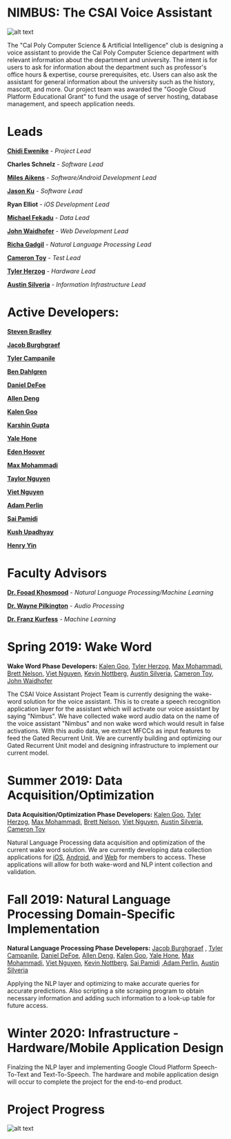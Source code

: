 # NIMBUS: The CSAI Voice Assistant

![alt text](https://raw.githubusercontent.com/calpoly-csai/CSAI_Voice_Assistant/master/Misc/Images/CalPoly-CSAI_cpcsai_rectanglefilled.png)

The "Cal Poly Computer Science & Artificial Intelligence" club is designing a voice assistant to provide the Cal Poly Computer Science department with relevant information about the department and university. The intent is for users to ask for information about the department such as professor's office hours & expertise, course prerequisites, etc. Users can also ask the assistant for general information about the university such as the history, mascott, and more. Our project team was awarded the "Google Cloud Platform Educational Grant" to fund the usage of server hosting, database management, and speech application needs.

# Leads

[**Chidi Ewenike**](http://htmlpreview.github.com/?https://github.com/calpoly-csai/member_bios/blob/master/bios/chidi_ewenike_profile.html) - 
_Project Lead_

**Charles Schnelz** - 
_Software Lead_

[**Miles Aikens**](http://htmlpreview.github.com/?https://github.com/calpoly-csai/member_bios/blob/master/bios/miles_aikens_profile.html) - 
_Software/Android Development Lead_

[**Jason Ku**](http://htmlpreview.github.com/?https://github.com/calpoly-csai/member_bios/blob/master/bios/jason_ku_profile.html) - 
_Software Lead_

**Ryan Elliot** - 
_iOS Development Lead_

[**Michael Fekadu**](http://htmlpreview.github.com/?https://github.com/calpoly-csai/member_bios/blob/master/bios/michael_fekadu_profile.html) - 
_Data Lead_

[**John Waidhofer**](http://htmlpreview.github.com/?https://github.com/calpoly-csai/member_bios/blob/master/bios/john_waidhofer_profile.html) - _Web Development Lead_

[**Richa Gadgil**](http://htmlpreview.github.com/?https://github.com/calpoly-csai/member_bios/blob/master/bios/richa_gadgil_profile.html) - _Natural Language Processing Lead_

[**Cameron Toy**](http://htmlpreview.github.com/?https://github.com/calpoly-csai/member_bios/blob/master/bios/cameron_toy_profile.html) - _Test Lead_

[**Tyler Herzog**](http://htmlpreview.github.com/?https://github.com/calpoly-csai/member_bios/blob/master/bios/tyler_herzog_profile.html) - _Hardware Lead_

[**Austin Silveria**](http://htmlpreview.github.com/?https://github.com/calpoly-csai/member_bios/blob/master/bios/cameron_toy_profile.html) - _Information Infrastructure Lead_

# Active Developers:


[**Steven Bradley**](http://htmlpreview.github.com/?https://github.com/calpoly-csai/member_bios/blob/master/bios/steven_bradley_profile.html)

[**Jacob Burghgraef**](http://htmlpreview.github.com/?https://github.com/calpoly-csai/member_bios/blob/master/bios/jacob_burghgraef_profile.html)

[**Tyler Campanile**](http://htmlpreview.github.com/?https://github.com/calpoly-csai/member_bios/blob/master/bios/tyler_campanile_profile.html)

[**Ben Dahlgren**](http://htmlpreview.github.com/?https://github.com/calpoly-csai/member_bios/blob/master/bios/ben_dahlgren_profile.html)

[**Daniel DeFoe**](http://htmlpreview.github.com/?https://github.com/calpoly-csai/member_bios/blob/master/bios/daniel_defoe_profile.html)

[**Allen Deng**](http://htmlpreview.github.com/?https://github.com/calpoly-csai/member_bios/blob/master/bios/allen_deng_profile.html)

[**Kalen Goo**](http://htmlpreview.github.com/?https://github.com/calpoly-csai/member_bios/blob/master/bios/kalen_goo_profile.html)

[**Karshin Gupta**](http://htmlpreview.github.com/?https://github.com/calpoly-csai/member_bios/blob/master/bios/karshin_gupta_profile.html)

[**Yale Hone**](http://htmlpreview.github.com/?https://github.com/calpoly-csai/member_bios/blob/master/bios/yale_hone_profile.html)

[**Eden Hoover**](http://htmlpreview.github.com/?https://github.com/calpoly-csai/member_bios/blob/master/bios/eden_hover_profile.html)

[**Max Mohammadi**](http://htmlpreview.github.com/?https://github.com/calpoly-csai/member_bios/blob/master/bios/max_mohammadi_profile.html) 

[**Taylor Nguyen**](http://htmlpreview.github.com/?https://github.com/calpoly-csai/member_bios/blob/master/bios/taylor_nguyen_profile.html)

[**Viet Nguyen**](http://htmlpreview.github.com/?https://github.com/calpoly-csai/member_bios/blob/master/bios/viet_nguyen_profile.html)

[**Adam Perlin**](http://htmlpreview.github.com/?https://github.com/calpoly-csai/member_bios/blob/master/bios/adam_perlin_profile.html)

[**Sai Pamidi**](http://htmlpreview.github.com/?https://github.com/calpoly-csai/member_bios/blob/master/bios/sai_pamidi_profile.html)

[**Kush Upadhyay**](http://htmlpreview.github.com/?https://github.com/calpoly-csai/member_bios/blob/master/bios/kush_upadhyay_profile.html)

[**Henry Yin**](http://htmlpreview.github.com/?https://github.com/calpoly-csai/member_bios/blob/master/bios/henry_yin_profile.html)

# Faculty Advisors

[**Dr. Fooad Khosmood**](http://users.csc.calpoly.edu/~foaad/) -
_Natural Language Processing/Machine Learning_

[**Dr. Wayne Pilkington**](http://www.ee.calpoly.edu/faculty/wpilking/) - 
_Audio Processing_

[**Dr. Franz Kurfess**](http://users.csc.calpoly.edu/~fkurfess/) -
_Machine Learning_

# Spring 2019: Wake Word

**Wake Word Phase Developers:** [Kalen Goo](http://htmlpreview.github.com/?https://github.com/calpoly-csai/member_bios/blob/master/bios/kalen_goo_profile.html), [Tyler Herzog](http://htmlpreview.github.com/?https://github.com/calpoly-csai/member_bios/blob/master/bios/tyler_herzog_profile.html), [Max Mohammadi](http://htmlpreview.github.com/?https://github.com/calpoly-csai/member_bios/blob/master/bios/max_mohammadi_profile.html), [Brett Nelson](http://htmlpreview.github.com/?https://github.com/calpoly-csai/member_bios/blob/master/bios/brett_nelson_profile.html), [Viet Nguyen](http://htmlpreview.github.com/?https://github.com/calpoly-csai/member_bios/blob/master/bios/viet_nguyen_profile.html), [Kevin Nottberg](http://htmlpreview.github.com/?https://github.com/calpoly-csai/member_bios/blob/master/bios/kevin_nottberg_profile.html), [Austin Silveria](http://htmlpreview.github.com/?https://github.com/calpoly-csai/member_bios/blob/master/bios/austin_silveria_profile.html), [Cameron Toy](http://htmlpreview.github.com/?https://github.com/calpoly-csai/member_bios/blob/master/bios/cameron_toy_profile.html),  [John Waidhofer](http://htmlpreview.github.com/?https://github.com/calpoly-csai/member_bios/blob/master/bios/john_waidhofer_profile.html)

The CSAI Voice Assistant Project Team is currently designing the wake-word solution for the voice assistant. This is to create a speech recognition application layer for the assistant which will activate our voice assistant by saying "Nimbus". We have collected wake word audio data on the name of the voice assistant "Nimbus" and non wake word which would result in false activations. With this audio data, we extract MFCCs as input features to feed the Gated Recurrent Unit. We are currently building and optimizing our Gated Recurrent Unit model and designing infrastructure to implement our current model.




# Summer 2019: Data Acquisition/Optimization

**Data Acquisition/Optimization Phase Developers:** [Kalen Goo](http://htmlpreview.github.com/?https://github.com/calpoly-csai/member_bios/blob/master/bios/kalen_goo_profile.html), [Tyler Herzog](http://htmlpreview.github.com/?https://github.com/calpoly-csai/member_bios/blob/master/bios/tyler_herzog_profile.html), [Max Mohammadi](http://htmlpreview.github.com/?https://github.com/calpoly-csai/member_bios/blob/master/bios/max_mohammadi_profile.html), [Brett Nelson](http://htmlpreview.github.com/?https://github.com/calpoly-csai/member_bios/blob/master/bios/brett_nelson_profile.html),  [Viet Nguyen](http://htmlpreview.github.com/?https://github.com/calpoly-csai/member_bios/blob/master/bios/viet_nguyen_profile.html), [Austin Silveria](http://htmlpreview.github.com/?https://github.com/calpoly-csai/member_bios/blob/master/bios/austin_silveria_profile.html), [Cameron Toy](http://htmlpreview.github.com/?https://github.com/calpoly-csai/member_bios/blob/master/bios/cameron_toy_profile.html)

Natural Language Processing data acquisition and optimization of the current wake word solution. We are currently developing data collection applications for [iOS](https://github.com/calpoly-csai/ios-voice-assistant), [Android](https://github.com/calpoly-csai/android-voice-assistant), and [Web](https://github.com/calpoly-csai/web-validate-collect) for members to access. These applications will allow for both wake-word and NLP intent collection and validation. 

# Fall 2019: Natural Language Processing Domain-Specific Implementation 

**Natural Language Processing Phase Developers:** [Jacob Burghgraef](http://htmlpreview.github.com/?https://github.com/calpoly-csai/member_bios/blob/master/bios/jacob_burghgraef_profile.html)
, [Tyler Campanile](http://htmlpreview.github.com/?https://github.com/calpoly-csai/member_bios/blob/master/bios/tyler_campanile_profile.html), [Daniel DeFoe](http://htmlpreview.github.com/?https://github.com/calpoly-csai/member_bios/blob/master/bios/daniel_defoe_profile.html), [Allen Deng](http://htmlpreview.github.com/?https://github.com/calpoly-csai/member_bios/blob/master/bios/allen_deng_profile.html), [Kalen Goo](http://htmlpreview.github.com/?https://github.com/calpoly-csai/member_bios/blob/master/bios/kalen_goo_profile.html), [Yale Hone](http://htmlpreview.github.com/?https://github.com/calpoly-csai/member_bios/blob/master/bios/yale_hone_profile.html), [Max Mohammadi](http://htmlpreview.github.com/?https://github.com/calpoly-csai/member_bios/blob/master/bios/max_mohammadi_profile.html), [Viet Nguyen](http://htmlpreview.github.com/?https://github.com/calpoly-csai/member_bios/blob/master/bios/viet_nguyen_profile.html), [Kevin Nottberg](http://htmlpreview.github.com/?https://github.com/calpoly-csai/member_bios/blob/master/bios/kevin_nottberg_profile.html), [Sai Pamidi](http://htmlpreview.github.com/?https://github.com/calpoly-csai/member_bios/blob/master/bios/sai_pamidi_profile.html)
 ,[Adam Perlin](http://htmlpreview.github.com/?https://github.com/calpoly-csai/member_bios/blob/master/bios/adam_perlin_profile.html), [Austin Silveria](http://htmlpreview.github.com/?https://github.com/calpoly-csai/member_bios/blob/master/bios/austin_silveria_profile.html)

Applying the NLP layer and optimizing to make accurate queries for accurate predictions. Also scripting a site scraping program to obtain necessary information and adding such information to a look-up table for future access.


# Winter 2020: Infrastructure - Hardware/Mobile Application Design
Finalzing the NLP layer and implementing Google Cloud Platform Speech-To-Text and Text-To-Speech. The hardware and mobile application design will occur to complete the project for the end-to-end product.

 

# Project Progress
![alt text](https://raw.githubusercontent.com/calpoly-csai/CSAI_Voice_Assistant/master/Misc/Images/project_progress_10.12.png)
